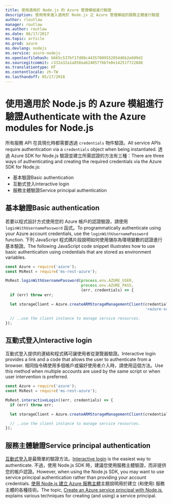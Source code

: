 ```yaml
---
title: 使用適用於 Node.js 的 Azure 管理模組進行驗證
description: 使用用來進入適用於 Node.js 之 Azure 管理模組的服務主體進行驗證
author: rloutlaw
manager: routlaw
ms.author: routlaw
ms.date: 06/17/2017
ms.topic: article
ms.prod: azure
ms.devlang: nodejs
ms.service: azure-nodejs
ms.openlocfilehash: b665c537bf17d08c44357009552054d6b2e609d2
ms.sourcegitcommit: c332a32a1a850aa62405776bfe0e14251f722888
ms.translationtype: HT
ms.contentlocale: zh-TW
ms.lasthandoff: 05/17/2018
---
```

# <a name="authenticate-with-the-azure-modules-for-nodejs"></a><span data-ttu-id="51af5-103">使用適用於 Node.js 的 Azure 模組進行驗證</span><span class="sxs-lookup"><span data-stu-id="51af5-103">Authenticate with the Azure modules for Node.js</span></span> 

<span data-ttu-id="51af5-104">所有服務 API 在具現化時都需要透過 `credentials` 物件驗證。</span><span class="sxs-lookup"><span data-stu-id="51af5-104">All service APIs require authentication via a `credentials` object when being instantiated.</span></span> <span data-ttu-id="51af5-105">透過 Azure SDK for Node.js 驗證並建立所需認證的方法有三種：</span><span class="sxs-lookup"><span data-stu-id="51af5-105">There are three ways of authenticating and creating the required credentials via the Azure SDK for Node.js:</span></span> 

- <span data-ttu-id="51af5-106">基本驗證</span><span class="sxs-lookup"><span data-stu-id="51af5-106">Basic authentication</span></span>
- <span data-ttu-id="51af5-107">互動式登入</span><span class="sxs-lookup"><span data-stu-id="51af5-107">Interactive login</span></span>
- <span data-ttu-id="51af5-108">服務主體驗證</span><span class="sxs-lookup"><span data-stu-id="51af5-108">Service principal authentication</span></span>

## <a name="basic-authentication"></a><span data-ttu-id="51af5-109">基本驗證</span><span class="sxs-lookup"><span data-stu-id="51af5-109">Basic authentication</span></span>

<span data-ttu-id="51af5-110">若要以程式設計方式使用您的 Azure 帳戶的認證驗證，請使用 `loginWithUsernamePassword` 函式。</span><span class="sxs-lookup"><span data-stu-id="51af5-110">To programmatically authenticate using your Azure account credentials, use the `loginWithUsernamePassword` function.</span></span> <span data-ttu-id="51af5-111">下列 JavaScript 程式碼片段說明如何使用儲存為環境變數的認證進行基本驗證。</span><span class="sxs-lookup"><span data-stu-id="51af5-111">The following JavaScript code snippet illustrates how to use basic authentication using credentials that are stored as environment variables.</span></span> 

```javascript
const Azure = require('azure');
const MsRest = require('ms-rest-azure');

MsRest.loginWithUsernamePassword(process.env.AZURE_USER, 
                                 process.env.AZURE_PASS, 
                                 (err, credentials) => {
  if (err) throw err;

  let storageClient = Azure.createARMStorageManagementClient(credentials, 
                                                             '<azure-subscription-id>');

  // ..use the client instance to manage service resources.
});
```

## <a name="interactive-login"></a><span data-ttu-id="51af5-112">互動式登入</span><span class="sxs-lookup"><span data-stu-id="51af5-112">Interactive login</span></span>

<span data-ttu-id="51af5-113">互動式登入提供的連結和程式碼可讓使用者從瀏覽器驗證。</span><span class="sxs-lookup"><span data-stu-id="51af5-113">Interactive login provides a link and a code that allows the user to authenticate from a browser.</span></span> <span data-ttu-id="51af5-114">相同指令碼使用多個帳戶或偏好使用者介入時，請使用這個方法。</span><span class="sxs-lookup"><span data-stu-id="51af5-114">Use this method when multiple accounts are used by the same script or when user intervention is preferred.</span></span>

```javascript
const Azure = require('azure');
const MsRest = require('ms-rest-azure');

MsRest.interactiveLogin((err, credentials) => {
  if (err) throw err;

  let storageClient = Azure.createARMStorageManagementClient(credentials, '<azure-subscription-id>');

  // ..use the client instance to manage service resources.
});
```

## <a name="service-principal-authentication"></a><span data-ttu-id="51af5-115">服務主體驗證</span><span class="sxs-lookup"><span data-stu-id="51af5-115">Service principal authentication</span></span>

<span data-ttu-id="51af5-116">[互動式登入](#interactive-login)是最簡單的驗證方法。</span><span class="sxs-lookup"><span data-stu-id="51af5-116">[Interactive login](#interactive-login) is the easiest way to authenticate.</span></span> <span data-ttu-id="51af5-117">不過，使用 Node.js SDK 時，建議您使用服務主體驗證，而非提供您的帳戶認證。</span><span class="sxs-lookup"><span data-stu-id="51af5-117">However, when using the Node.js SDK, you may want to use service principal authentication rather than providing your account credentials.</span></span> <span data-ttu-id="51af5-118">[使用 Node.js 建立 Azure 服務主體](./node-sdk-azure-authenticate-principal.md)主題說明用於建立 (和使用) 服務主體的各種技術。</span><span class="sxs-lookup"><span data-stu-id="51af5-118">The topic, [Create an Azure service principal with Node.js](./node-sdk-azure-authenticate-principal.md), explains various techniques for creating (and using) a service principal.</span></span> 